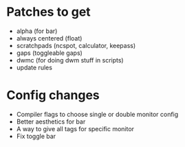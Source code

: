 # Patches to get
- alpha (for bar)
- always centered (float)
- scratchpads (ncspot, calculator, keepass)
- gaps (toggleable gaps)
- dwmc (for doing dwm stuff in scripts)
- update rules

# Config changes
- Compiler flags to choose single or double monitor config
- Better aesthetics for bar
- A way to give all tags for specific monitor
- Fix toggle bar 
